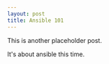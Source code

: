 ```yaml
---
layout: post
title: Ansible 101
---
```


This is another placeholder post.

It's about ansible this time.
